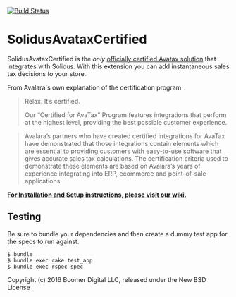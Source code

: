 [![Build Status](https://travis-ci.org/boomerdigital/solidus_avatax_certified.svg?branch=master)](https://travis-ci.org/boomerdigital/solidus_avatax_certified)

SolidusAvataxCertified
===========

SolidusAvataxCertified is the *only* [officially certified Avatax solution](http://www.avalara.com/avalara-certified/) that integrates with Solidus.  With this extension you can add instantaneous sales tax decisions to your store.

From Avalara's own explanation of the certification program:

> Relax. It’s certified.
>
> Our “Certified for AvaTax” Program features integrations that perform at the highest level, providing the best possible customer experience.

> Avalara’s partners who have created certified integrations for AvaTax have demonstrated that those integrations contain elements which are essential to providing customers with easy-to-use software that gives accurate sales tax calculations. The certification criteria used to demonstrate these elements are based on Avalara’s years of experience integrating into ERP, ecommerce and point-of-sale applications.


**[For Installation and Setup instructions, please visit our wiki.](https://github.com/boomerdigital/solidus_avatax_certified/wiki)**

Testing
-------

Be sure to bundle your dependencies and then create a dummy test app for the specs to run against.

    $ bundle
    $ bundle exec rake test_app
    $ bundle exec rspec spec

Copyright (c) 2016 Boomer Digital LLC, released under the New BSD License

